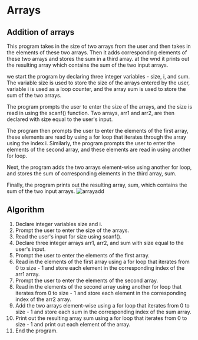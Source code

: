 # Arrays
## Addition of arrays
This program takes in the size of two arrays from the user and then takes in the elements of these two arrays.
Then it adds corresponding elements of these two arrays and stores the sum in a third array.
at the wnd it prints out the resulting array which contains the sum of the two input arrays.

we start the program by declaring three integer variables - size, i, and sum. The variable size is used to store the size of the arrays entered by the user, 
variable i is used as a loop counter, and the array sum is used to store the sum of the two arrays.

The program prompts the user to enter the size of the arrays, and the size is read in using the scanf() function. 
Two arrays, arr1 and arr2, are then declared with size equal to the user's input.

The program then prompts the user to enter the elements of the first array, 
these elements are read by using a for loop that iterates through the array using the index i. 
Similarly, the program prompts the user to enter the elements of the second array, and these elements are read in using another for loop.

Next, the program adds the two arrays element-wise using another for loop, and stores the sum of corresponding elements in the third array, sum.

Finally, the program prints out the resulting array, sum, which contains the sum of the two input arrays.
![arrayadd](https://user-images.githubusercontent.com/125993593/230862290-c7bf26ca-a130-443b-9536-94ca082cd7da.png)

## Algorithm
1.  Declare integer variables size and i.
2.  Prompt the user to enter the size of the arrays.
3.  Read the user's input for size using scanf().
4.  Declare three integer arrays arr1, arr2, and sum with size equal to the user's input.
5.  Prompt the user to enter the elements of the first array.
6.  Read in the elements of the first array using a for loop that iterates from 0 to size - 1 and store each element in the corresponding index of the arr1 array.
7.  Prompt the user to enter the elements of the second array.
8.  Read in the elements of the second array using another for loop that iterates from 0 to size - 1 and store each element in the corresponding index of the arr2 array.
9.  Add the two arrays element-wise using a for loop that iterates from 0 to size - 1 and store each sum in the corresponding index of the sum array.
10. Print out the resulting array sum using a for loop that iterates from 0 to size - 1 and print out each element of the array.
11. End the program.







